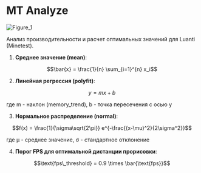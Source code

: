 # MT Analyze

![Figure_1](https://github.com/user-attachments/assets/1cbcdf79-6245-4f70-a171-53aefd355a94)


Анализ производительности и расчет оптимальных значений для Luanti (Minetest).

1. **Среднее значение (mean)**:
```math
\bar{x} = \frac{1}{n} \sum_{i=1}^{n} x_i
```

2. **Линейная регрессия (polyfit)**:
```math
y = mx + b
```
где m - наклон (memory_trend), b - точка пересечения с осью y

3. **Нормальное распределение (normal)**:
```math
f(x) = \frac{1}{\sigma\sqrt{2\pi}} e^{-\frac{(x-\mu)^2}{2\sigma^2}}
```
где μ - среднее значение, σ - стандартное отклонение

4. **Порог FPS для оптимальной дистанции прорисовки**:
```math
\text{fps\_threshold} = 0.9 \times \bar{\text{fps}}
```
